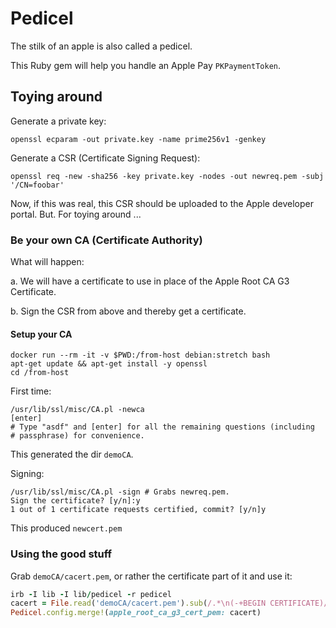 # Pedicel

The stilk of an apple is also called a pedicel.

This Ruby gem will help you handle an Apple Pay `PKPaymentToken`.


## Toying around

Generate a private key:

    openssl ecparam -out private.key -name prime256v1 -genkey

Generate a CSR (Certificate Signing Request):

    openssl req -new -sha256 -key private.key -nodes -out newreq.pem -subj '/CN=foobar'

Now, if this was real, this CSR should be uploaded to the Apple developer
portal. But. For toying around ...

### Be your own CA (Certificate Authority)

What will happen:

a. We will have a certificate to use in place of the Apple Root CA G3
   Certificate.

b. Sign the CSR from above and thereby get a certificate.

#### Setup your CA

    docker run --rm -it -v $PWD:/from-host debian:stretch bash
    apt-get update && apt-get install -y openssl
    cd /from-host

First time:

    /usr/lib/ssl/misc/CA.pl -newca
    [enter]
    # Type "asdf" and [enter] for all the remaining questions (including
    # passphrase) for convenience.

This generated the dir `demoCA`.

Signing:

    /usr/lib/ssl/misc/CA.pl -sign # Grabs newreq.pem.
    Sign the certificate? [y/n]:y
    1 out of 1 certificate requests certified, commit? [y/n]y

This produced `newcert.pem`

### Using the good stuff

Grab `demoCA/cacert.pem`, or rather the certificate part of it and use it:

```ruby
irb -I lib -I lib/pedicel -r pedicel
cacert = File.read('demoCA/cacert.pem').sub(/.*\n(-+BEGIN CERTIFICATE)/m, '\1')
Pedicel.config.merge!(apple_root_ca_g3_cert_pem: cacert)
```
